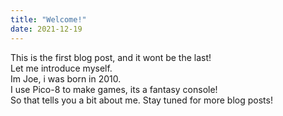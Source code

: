 ```yaml
---
title: "Welcome!"
date: 2021-12-19
---
```


This is the first blog post, and it wont be the last!  
Let me introduce myself.  
Im Joe, i was born in 2010.  
I use Pico-8 to make games, its a fantasy console!  
So that tells you a bit about me. Stay tuned for more blog posts!
